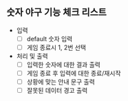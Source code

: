 ## 숫자 야구 기능 체크 리스트

- 입력
	- [ ] default 숫자 입력
	- [ ] 게임 종료시 1, 2번 선택
- 처리 및 출력
	- [ ] 입력한 숫자에 대한 결과 출력
	- [ ] 게임 종료 후 입력에 대한 종료/재시작
	- [ ] 상황에 맞는 안내 문구 출력
	- [ ] 잘못된 데이터 경고 출력

